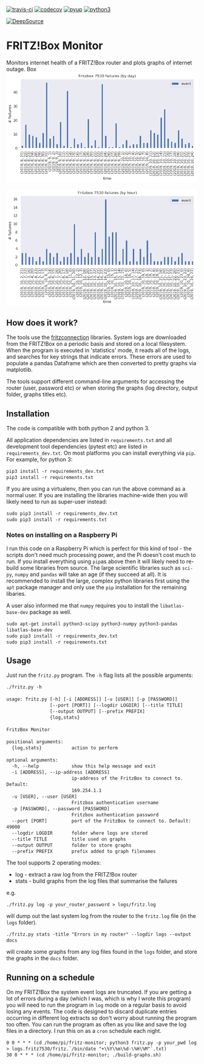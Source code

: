 [![travis-ci](https://travis-ci.org/paulknewton/fritzbox-monitor.svg?branch=master)](https://travis-ci.org/paulknewton/fritzbox-monitor)
[![codecov](https://codecov.io/gh/paulknewton/fritzbox-monitor/branch/master/graph/badge.svg)](https://codecov.io/gh/paulknewton/fritzbox-monitor)
[![pyup](https://pyup.io/repos/github/paulknewton/fritzbox-monitor/shield.svg?t=1571051366905)](https://pyup.io/account/repos/github/paulknewton/fritzbox-monitor)
[![python3](https://pyup.io/repos/github/paulknewton/fritzbox-monitor/python-3-shield.svg)](https://pyup.io/account/repos/github/paulknewton/fritzbox-monitor)

[![DeepSource](https://static.deepsource.io/deepsource-badge-light.svg)](https://deepsource.io/gh/paulknewton/fritzbox-monitor/?ref=repository-badge)

# FRITZ!Box Monitor
Monitors internet health of a FRITZ!Box router and plots graphs of internet outage.
Box
![Daily](docs/fritz7530_daily.png)

![Hourly](docs/fritz7530_hourly.png)

## How does it work?

The tools use the [fritzconnection](https://github.com/kbr/fritzconnection) libraries.
System logs are downloaded from the FRITZ!Box on a periodic basis and stored on a local filesystem.
When the program is executed in 'statistics' mode, it reads all of the logs, and searches for key strings that indicate errors. These errors are used to populate a pandas Dataframe which are then converted to pretty graphs via matplotlib.

The tools support different command-line arguments for accessing the router (user, password etc) or when storing the graphs (log directory, output folder, graphs titles etc).

## Installation

The code is compatible with both python 2 and python 3.

All application dependencies are listed in `requirements.txt` and all development tool dependencies (pytest etc) are listed in `requirements_dev.txt`. On most platforms you can install everything via `pip`. For example, for python 3:
```
pip3 install -r requirements_dev.txt
pip3 install -r requirements.txt
```

If you are using a virtualenv, then you can run the above command as a normal user.
If you are installing the libraries machine-wide then you will likely need to run as super-user instead:

```
sudo pip3 install -r requirements_dev.txt
sudo pip3 install -r requirements.txt
```

### Notes on installing on a Raspberry Pi
I run this code on a Raspberry Pi which is perfect for this kind of tool - the scripts don't need much processing power, and the Pi doesn't cost much to run.
If you install everything using ```pip```as above then it will likely need to re-build some libraries from source.
The large scientific libraries such as ```sci-py```, ```numpy``` and ```pandas``` will take an age (if they succeed at all).
It is recommended to install the large, complex python libraries first using the ```apt``` package manager and only use the ```pip``` installation for the remaining libaries.

A user also ìnformed me that ```numpy``` requires you to install the ```libatlas-base-dev``` package as well.

```
sudo apt-get install python3-scipy python3-numpy python3-pandas libatlas-base-dev
sudo pip3 install -r requirements_dev.txt
sudo pip3 install -r requirements.txt
```

## Usage

Just run the `fritz.py` program. The `-h` flag lists all the possible arguments:

```
./fritz.py -h

usage: fritz.py [-h] [-i [ADDRESS]] [-u [USER]] [-p [PASSWORD]]
                [--port [PORT]] [--logdir LOGDIR] [--title TITLE]
                [--output OUTPUT] [--prefix PREFIX]
                {log,stats}

FritzBox Monitor

positional arguments:
  {log,stats}           action to perform

optional arguments:
  -h, --help            show this help message and exit
  -i [ADDRESS], --ip-address [ADDRESS]
                        ip-address of the FritzBox to connect to. Default:
                        169.254.1.1
  -u [USER], --user [USER]
                        Fritzbox authentication username
  -p [PASSWORD], --password [PASSWORD]
                        Fritzbox authentication password
  --port [PORT]         port of the FritzBox to connect to. Default: 49000
  --logdir LOGDIR       folder where logs are stored
  --title TITLE         title used on graphs
  --output OUTPUT       folder to store graphs
  --prefix PREFIX       prefix added to graph filenames
```

The tool supports 2 operating modes:
* log - extract a raw log from the FRITZ!Box router
* stats - build graphs from the log files that summarise the failures

e.g.
```
./fritz.py log -p your_router_password > logs/fritz.log
```

will dump out the last system log from the router to the `fritz.log` file (in the `logs` folder).

```
./fritz.py stats -title "Errors in my router" --logdir logs --output docs
```

will create some graphs from any log files found in the `logs` folder, and store the graphs in the `docs` folder.

## Running on a schedule

On my FRITZ!Box the system event logs are truncated. If you are getting a lot of errors during a day (which I was, which is why I wrote this program) you will need to run the program in ````log```` mode on a regular basis to avoid losing any events.
The code is designed to discard duplicate entries occurring in different log extracts so don't worry about running the program too often. You can run the program as often as you like and save the log files in a directory.
I run this on as a ```cron``` schedule each night.

```
0 0 * * * (cd /home/pi/fritz-monitor; python3 fritz.py -p your_pwd log > logs.fritz7530/fritz.`/bin/date "+\%Y\%m\%d-\%H\%M"`.txt)
30 0 * * * (cd /home/pi/fritz-monitor; ./build-graphs.sh)
```
